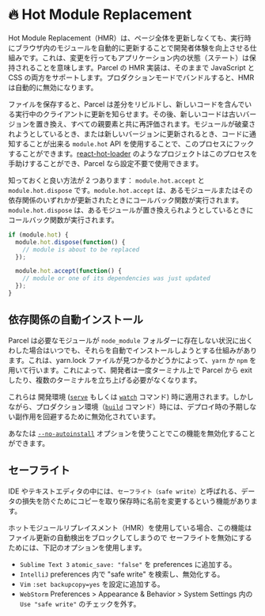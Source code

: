 # 🔥 Hot Module Replacement

Hot Module Replacement（HMR）は、ページ全体を更新しなくても、実行時にブラウザ内のモジュールを自動的に更新することで開発者体験を向上させる仕組みです。これは、変更を行ってもアプリケーション内の状態（ステート）は保持されることを意味します。Parcel の HMR 実装は、そのままで JavaScript と CSS の両方をサポートします。プロダクションモードでバンドルすると、HMR は自動的に無効になります。

ファイルを保存すると、Parcel は差分をリビルドし、新しいコードを含んでいる実行中のクライアントに更新を知らせます。その後、新しいコードは古いバージョンを置き換え、すべての親要素と共に再評価されます。モジュールが破棄されようとしているとき、または新しいバージョンに更新されるとき、コードに通知することが出来る `module.hot` API を使用することで、このプロセスにフックすることができます。[react-hot-loader](https://github.com/gaearon/react-hot-loader) のようなプロジェクトはこのプロセスを手助けすることができ、Parcel なら設定不要で使用できます。

知っておくと良い方法が 2 つあります： `module.hot.accept` と `module.hot.dispose` です。`module.hot.accept` は、あるモジュールまたはその依存関係のいずれかが更新されたときにコールバック関数が実行されます。`module.hot.dispose` は、あるモジュールが置き換えられようとしているときにコールバック関数が実行されます。

```javascript
if (module.hot) {
  module.hot.dispose(function() {
    // module is about to be replaced
  });

  module.hot.accept(function() {
    // module or one of its dependencies was just updated
  });
}
```

## 依存関係の自動インストール

Parcel は必要なモジュールが `node_module` フォルダーに存在しない状況に出くわした場合はいつでも、それらを自動でインストールしようとする仕組みがあります。これは、yarn.lock ファイルが見つかるかどうかによって、`yarn` か `npm` を用いて行います。これによって、開発者は一度ターミナル上で Parcel から exit したり、複数のターミナルを立ち上げる必要がなくなります。

これらは 開発環境 ([`serve`](cli.md#serve) もしくは [`watch`](cli.md#watch) コマンド) 時に適用されます。しかしながら、プロダクション環境（[`build`](cli.md#build) コマンド）時には、デプロイ時の予期しない副作用を回避するために無効化されています。

あなたは [`--no-autoinstall`](cli.md#disable-autoinstall) オプションを使うことでこの機能を無効化することができます。

## セーフライト

IDE やテキストエディタの中には、`セーフライト（safe write）`と呼ばれる、データの損失を防ぐためにコピーを取り保存時に名前を変更するという機能があります。

ホットモジュールリプレイスメント（HMR）を使用している場合、この機能はファイル更新の自動検出をブロックしてしまうので セーフライトを無効にするためには、下記のオプションを使用します。

- `Sublime Text 3` `atomic_save: "false"` を preferences に追加する。
- `IntelliJ` preferences 内で "safe write" を検索し、無効化する。
- `Vim` `:set backupcopy=yes` を設定に追加する。
- `WebStorm` Preferences > Appearance & Behavior > System Settings 内の `Use "safe write"` のチェックを外す。
